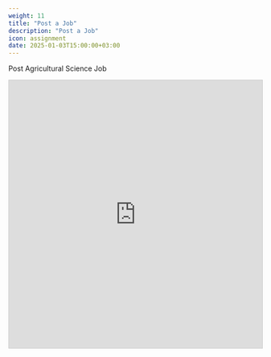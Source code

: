 ```yaml
---
weight: 11
title: "Post a Job"
description: "Post a Job"
icon: assignment
date: 2025-01-03T15:00:00+03:00
---
```


Post Agricultural Science Job

<iframe class="airtable-embed" src="https://airtable.com/embed/appWOoBxmGoaKnB37/pagSHSf1qyICkWa5D/form" frameborder="0" onmousewheel="" width="100%" height="533" style="background: transparent; border: 1px solid #ccc;"></iframe>